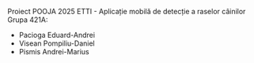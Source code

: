 Proiect POOJA 2025 ETTI - Aplicație mobilă de detecție a raselor câinilor
Grupa 421A:
  - Pacioga Eduard-Andrei
  - Visean Pompiliu-Daniel
  - Pismis Andrei-Marius

